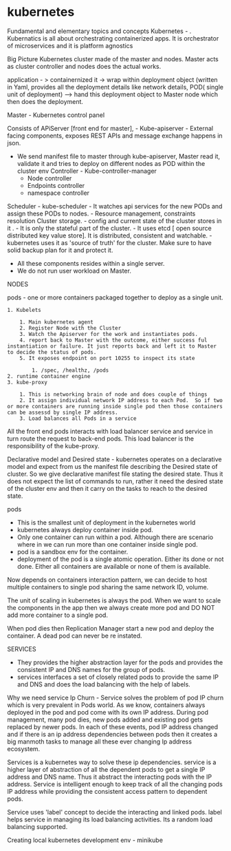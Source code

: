 # kubernetes
Fundamental and elementary topics and concepts 
Kubernetes - . Kubernatics is all about orchestrating containerized apps. It is orchestrator of microservices and it is platform agnostics


Big Picture
Kubernetes cluster made of the master and nodes. Master acts as cluster controller and nodes does the actual works.


application - > containernized it -> wrap within deployment object (written in Yaml, provides all the deployment details like network details, POD( single unit of deployment) --> hand this deployment object to Master node which then does the deployment.


Master - Kubernetes control panel


Consists of APiServer [front end for master],  - Kube-apiserver
    - External facing components, exposes REST APIs and message exchange happens in json. 
  - We send manifest file to master through kube-apiserver, Master read it, validate it and tries to deploy on different nodes as  POD within the cluster env 
Controller - Kube-controller-manager
    - Node controller
    - Endpoints controller
    - namespace controller

Scheduler - kube-scheduler
    - It watches api services for the new PODs and assign these PODs to nodes. 
    - Resource management, constraints resolution
Cluster storage. 
    - config and current state of the cluster stores in it . 
    - It is only the stateful part of the cluster. 
    - It uses etcd [ open source distributed key value store]. It is distributed, consistent and watchable. 
    - kubernetes uses it as 'source of truth' for the cluster. Make sure to have solid backup plan for it and protect it. 

- All these components resides within a single server. 
- We do not run user workload on Master.



NODES


pods - one or more containers packaged together to deploy as a single unit.

	1. Kubelets

		1. Main kubernetes agent
		2. Register Node with the Cluster
		3. Watch the Apiserver for the work and instantiates pods. 
		4. report back to Master with the outcome, either success ful instantiation or failure. It just reports back and left it to Master to decide the status of pods. 
		5. It exposes endpoint on port 10255 to inspect its state 

			1. /spec, /healthz, /pods 
	2. runtime container engine
	3. kube-proxy

		1. This is networking brain of node and does couple of things
		2. It assign individual network IP address to each Pod.  So if two or more containers are running inside single pod then those containers can be assessd by single IP address. 
		3. Load balances all Pods in a service

All the front end pods interacts with load balancer service and service in turn route the request to back-end pods. This load balancer is the responsibility of the kube-proxy.

Declarative model and Desired state  - kubernetes operates on a declarative model and expect from us the manifest file describing the Desired state of cluster. So we give declarative manifest file stating the desired state. Thus it does not expect the list of commands to run, rather it need the desired state of the cluster env and then it carry on the tasks to reach to the desired state.










pods



-  This is the smallest unit of deployment in the kubernetes world
- kubernetes always deploy container inside pod.
- Only one container can run within a pod. Although there are scenario where in we can run more than one container inside single pod. 
- pod is a sandbox env for the container. 
- deployment of the pod is a single atomic operation. Either its done or not done. Either all containers are available or none of them is available. 


Now depends on containers interaction pattern, we can decide to host multiple containers to single pod sharing the same network ID, volume. 







The unit of scaling in kubernetes is always the pod. When we want to scale the components in the app then we always create more pod and DO NOT add more container to a single pod. 





When pod dies then Replication Manager start a new pod and deploy the container. A dead pod can never be re instated. 




SERVICES

- They provides the higher abstraction layer for the pods and provides the consistent IP and DNS names for the group of pods. 
- services interfaces a set of closely related pods to provide the same IP and DNS and does the load balancing with the help of labels. 

Why we need service
Ip Churn - Service solves the problem of pod IP churn which is very prevalent in Pods world. 
As we know, containers always deployed in the pod and pod come with its own IP address. During pod management, many pod dies, new pods added and existing pod gets replaced by newer pods. In each of these events, pod IP address changed and if there is an ip address dependencies between pods then it creates a big manmoth tasks to manage all these ever changing Ip address ecosystem. 

Services is a kubernetes way to solve these ip dependencies. 
service is a higher layer of abstraction of all the dependent pods to get a single IP address and DNS name. Thus it abstract the interacting pods with the IP address. Service is intelligent enough to keep track of all the changing pods IP address while providing the consistent access pattern to dependent pods. 













Service uses 'label' concept to decide the interacting and linked pods. label helps service in managing its load balancing activities. Its a random load balancing supported. 












Creating local kubernetes development env - minikube










